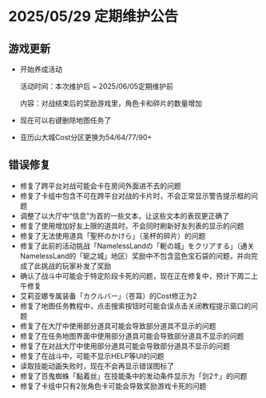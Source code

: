 # 2025/05/29 定期维护公告

## 游戏更新

- 开始养成活动

  活动时间：本次维护后 ~ 2025/06/05定期维护前

  内容：对战结束后的奖励游戏里，角色卡和碎片的数量增加

- 现在可以右键删除地图任务了

- 亚历山大城Cost分区更换为54/64/77/90+

## 错误修复

- 修复了跨平台对战可能会卡在房间外面进不去的问题
- 修复了卡组中包含不可在跨平台对战的卡片时，不会正常显示警告提示框的问题
- 调整了以大厅中“信息”为首的一些文本，让这些文本的表现更正确了
- 修复了使用增加好友上限的道具时，不会同时刷新好友列表的显示的问题
- 修复了无法使用道具「聖杯のかけら」（圣杯的碎片）的问题
- 修复了此前的活动挑战「NamelessLandの「軛の城」をクリアする」（通关NamelessLand的「轭之城」地区）奖励中不包含蓝色宝石袋的问题，并向完成了此挑战的玩家补发了奖励
- 确认了战斗中可能会于特定阶段卡死的问题，现在正在修复中，预计下周二上午修复
- 艾莉亚娜专属装备「カクルバー」（苍耳）的Cost修正为2
- 修复了地图任务教程中，点击搜索按钮时可能会误点击关闭教程提示窗口的问题
- 修复了在大厅中使用部分道具可能会导致部分道具不显示的问题
- 修复了在任务地图界面中使用部分道具可能会导致部分道具不显示的问题
- 修复了在对战大厅中使用部分道具可能会导致部分道具不显示的问题
- 修复了在战斗中，可能不显示HELP等UI的问题
- 读取技能动画失败时，现在不会再显示错误图标了
- 修复了百鬼蜘蛛「黏着丝」在技能条中的发动条件显示为「剑2↑」的问题
- 修复了卡组中只有2张角色卡可能会导致奖励游戏卡死的问题